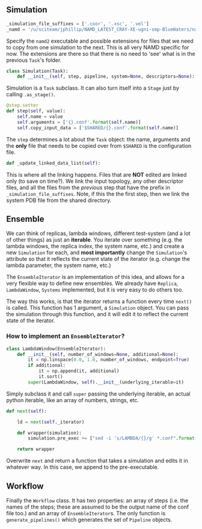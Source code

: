 ## Simulation

```python
_simulation_file_suffixes = ['.coor', '.xsc', '.vel']
_namd = '/u/sciteam/jphillip/NAMD_LATEST_CRAY-XE-ugni-smp-BlueWaters/namd2'
```
Specify the `namd2` executable and possible extensions for files that we need to copy from one
simulation to the next. This is all very NAMD specific for now. The extensions are there so that
there is no need to 'see' what is in the previous `Task`'s folder.

```python
class Simulation(Task):
    def __init__(self, step, pipeline, system=None, descriptors=None):
```
Simulation is a `Task` subclass. It can also turn itself into a `Stage` just by calling `.as_stage()`.

```python
@step.setter
def step(self, value):
    self.name = value
    self.arguments = ['{}.conf'.format(self.name)]
    self.copy_input_data = ['$SHARED/{}.conf'.format(self.name)]
```
The `step` determines a lot about the `Task` object: the name, arguments and the **only** file that needs
to be copied over from `$SHARED` is the configuration file.

```python
def _update_linked_data_list(self):
```
This is where all the linking happens. Files that are **NOT** edited are linked only (to save on time?).
We link the input topology, any other descriptor files, and all the files from the *previous* step that
have the prefix in `_simulation_file_suffixes`. Note, if this the the first step, then we link the
system PDB file from the shared directory.

## Ensemble

We can think of replicas, lambda windows, different test-system (and a lot of other things) as just
an **iterable**. You iterate over something (e.g. the lambda windows, the replica index, the
system name, etc.) and create a new `Simulation` for each, and **most importantly** change the
`Simulation`'s attribute so that it reflects the current state of the iterator (e.g. change the
lambda parameter, the system name, etc.)

The `EnsembleIterator` is an implementation of this idea, and allows for a very flexible way to define
new ensembles. We already have `Replica`, `LambdaWindow`, `Systems` implemented, but it is very easy
to do others too.

The way this works, is that the iterator returns a function every time `next()` is called. This function
has 1 argument, a `Simulation` object. You can pass the simulation through this function, and it
will edit it to reflect the current state of the iterator.

### How to implement an `EnsembleIterator`?

```python
class LambdaWindow(EnsembleIterator):
    def __init__(self, number_of_windows=None, additional=None):
        it = np.linspace(0.0, 1.0, number_of_windows, endpoint=True)
        if additional:
            it = np.append(it, additional)
            it.sort()
        super(LambdaWindow, self).__init__(underlying_iterable=it)
```

Simply subclass it and call `super` passing the underlying iterable, an actual python iterable,
like an array of numbers, strings, etc.

```python
def next(self):

    ld = next(self._iterator)

    def wrapper(simulation):
        simulation.pre_exec += ["sed -i 's/LAMBDA/{}/g' *.conf".format(ld)]

    return wrapper
```
Overwrite `next` and return a function that takes a simulation and edits it in whatever way.
In this case, we append to the pre-executable.

## Workflow

Finally the `Workflow` class. It has two properties: an array of steps (i.e. the names of the steps; these are assumed to be the output name of the conf file too.) and an array of `EnsembleIterator`s. The only function is `generate_pipelines()` which generates the set of `Pipeline` objects.
